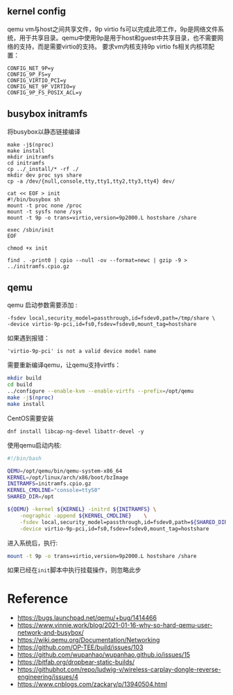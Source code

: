 ## kernel config
qemu vm与host之间共享文件，9p virtio fs可以完成此项工作，9p是网络文件系统，用于共享目录。qemu中使用9p是用于host和guest中共享目录，也不需要网络的支持，而是需要virtio的支持。
要求vm内核支持9p virtio fs相关内核项配置：
```
CONFIG_NET_9P=y
CONFIG_9P_FS=y
CONFIG_VIRTIO_PCI=y
CONFIG_NET_9P_VIRTIO=y
CONFIG_9P_FS_POSIX_ACL=y
```

## busybox initramfs
将busybox以静态链接编译
```shell
make -j$(nproc)
make install
mkdir initramfs
cd initramfs
cp ../_install/* -rf ./
mkdir dev proc sys share
cp -a /dev/{null,console,tty,tty1,tty2,tty3,tty4} dev/

cat << EOF > init
#!/bin/busybox sh
mount -t proc none /proc
mount -t sysfs none /sys
mount -t 9p -o trans=virtio,version=9p2000.L hostshare /share

exec /sbin/init
EOF

chmod +x init

find . -print0 | cpio --null -ov --format=newc | gzip -9 > ../initramfs.cpio.gz
```

## qemu
qemu 启动参数需要添加 :
```
-fsdev local,security_model=passthrough,id=fsdev0,path=/tmp/share \
-device virtio-9p-pci,id=fs0,fsdev=fsdev0,mount_tag=hostshare
```
如果遇到报错：
```
'virtio-9p-pci' is not a valid device model name
```
需要重新编译qemu，让qemu支持virtfs：
```bash
mkdir build
cd build
../configure --enable-kvm --enable-virtfs --prefix=/opt/qemu
make -j$(nproc)
make install
```
CentOS需要安装
```
dnf install libcap-ng-devel libattr-devel -y
```

使用qemu启动内核:
```bash
#!/bin/bash

QEMU=/opt/qemu/bin/qemu-system-x86_64
KERNEL=/opt/linux/arch/x86/boot/bzImage
INITRAMFS=initramfs.cpio.gz
KERNEL_CMDLINE="console=ttyS0"
SHARED_DIR=/opt

${QEMU} -kernel ${KERNEL} -initrd ${INITRAMFS} \
	-nographic -append ${KERNEL_CMDLINE}	\
	-fsdev local,security_model=passthrough,id=fsdev0,path=${SHARED_DIR}	\
	-device virtio-9p-pci,id=fs0,fsdev=fsdev0,mount_tag=hostshare
```

进入系统后，执行:
```bash
mount -t 9p -o trans=virtio,version=9p2000.L hostshare /share
```
如果已经在`init`脚本中执行挂载操作，则忽略此步

# Reference
* https://bugs.launchpad.net/qemu/+bug/1414466
* https://www.vinnie.work/blog/2021-01-16-why-so-hard-qemu-user-network-and-busybox/
* https://wiki.qemu.org/Documentation/Networking
* https://github.com/OP-TEE/build/issues/103
* https://github.com/wupanhao/wupanhao.github.io/issues/15
* https://bitfab.org/dropbear-static-builds/
* https://githubhot.com/repo/ludwig-v/wireless-carplay-dongle-reverse-engineering/issues/4
* https://www.cnblogs.com/zackary/p/13940504.html

